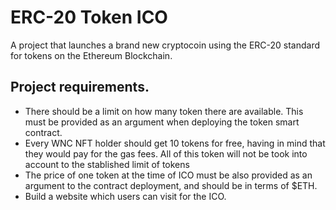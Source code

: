 # ERC-20 Token ICO

A project that launches a brand new cryptocoin using the ERC-20 standard for tokens on the Ethereum Blockchain.

## Project requirements.

* There should be a limit on how many token there are available. This must be provided as an argument when deploying the token smart contract.
* Every WNC NFT holder should get 10 tokens for free, having in mind that they would pay for the gas fees. All of this token will not be took into account to the stablished limit of tokens
* The price of one token at the time of ICO must be also provided as an argument to the contract deployment, and should be in terms of $ETH.
* Build a website which users can visit for the ICO.
